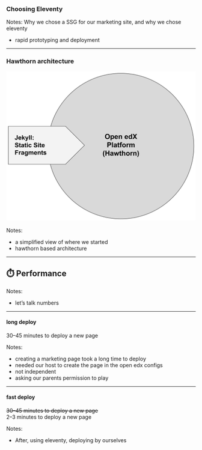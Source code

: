 
### Choosing Eleventy

Notes:
Why we chose a SSG for our marketing site, and why we chose eleventy
- rapid prototyping and deployment

------

### Hawthorn architecture<!-- .element: class="hide" -->

![screenshot of our hawthorn platform architecture](img/arch-hawthorn.svg)

Notes:
- a simplified view of where we started
- hawthorn based architecture

------

## ⏱️ Performance

Notes:
- let’s talk numbers

------

#### long deploy <!-- .element: class="hide" -->

30–45 minutes to deploy a new page

Notes:
- creating a marketing page took a long time to deploy
- needed our host to create the page in the open edx configs
- not independent
- asking our parents permission to play

------

#### fast deploy <!-- .element: class="hide" -->

~~30–45 minutes to deploy a new page~~<br>
2–3 minutes to deploy a new page

Notes:
- After, using eleventy, deploying by ourselves

